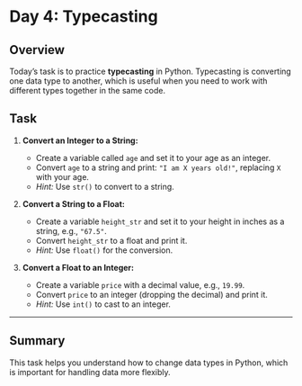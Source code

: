 # Day 4: Typecasting

## Overview
Today’s task is to practice **typecasting** in Python. Typecasting is converting one data type to another, which is useful when you need to work with different types together in the same code.

## Task

1. **Convert an Integer to a String:**
   - Create a variable called `age` and set it to your age as an integer.
   - Convert `age` to a string and print: `"I am X years old!"`, replacing `X` with your age.
   - *Hint:* Use `str()` to convert to a string.

2. **Convert a String to a Float:**
   - Create a variable `height_str` and set it to your height in inches as a string, e.g., `"67.5"`.
   - Convert `height_str` to a float and print it.
   - *Hint:* Use `float()` for the conversion.

3. **Convert a Float to an Integer:**
   - Create a variable `price` with a decimal value, e.g., `19.99`.
   - Convert `price` to an integer (dropping the decimal) and print it.
   - *Hint:* Use `int()` to cast to an integer.

---

## Summary
This task helps you understand how to change data types in Python, which is important for handling data more flexibly.


